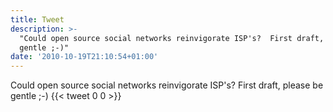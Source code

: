 ```yaml
---
title: Tweet
description: >-
  "Could open source social networks reinvigorate ISP's?  First draft, please be
  gentle ;-)"
date: '2010-10-19T21:10:54+01:00'
---
```

Could open source social networks reinvigorate ISP's?  First draft, please be gentle ;-)
      {{< tweet 0 0 >}}
    
